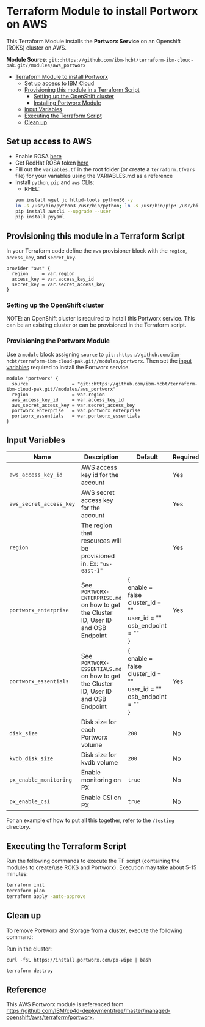 # Terraform Module to install Portworx on AWS

This Terraform Module installs the **Portworx Service** on an Openshift (ROKS) cluster on AWS.

**Module Source**: `git::https://github.com/ibm-hcbt/terraform-ibm-cloud-pak.git//modules/aws_portworx`

- [Terraform Module to install Portworx](#terraform-module-to-install-cloud-pak-for-multi-cloud-management)
  - [Set up access to IBM Cloud](#set-up-access-to-ibm-cloud)
  - [Provisioning this module in a Terraform Script](#provisioning-this-module-in-a-terraform-script)
    - [Setting up the OpenShift cluster](#setting-up-the-openshift-cluster)
    - [Installing Portworx Module](#provisioning-the-portworx-module)
  - [Input Variables](#input-variables)
  - [Executing the Terraform Script](#executing-the-terraform-script)
  - [Clean up](#clean-up)

## Set up access to AWS

* Enable ROSA [here](https://console.aws.amazon.com/rosa/home)
* Get RedHat ROSA token [here](https://cloud.redhat.com/openshift/token/rosa)
* Fill out the `variables.tf` in the root folder (or create a `terraform.tfvars` file) for your variables using the VARIABLES.md as a reference
* Install `python`, `pip` and `aws` CLIs:
  * RHEL:
  ```bash
  yum install wget jq httpd-tools python36 -y
  ln -s /usr/bin/python3 /usr/bin/python; ln -s /usr/bin/pip3 /usr/bin/pip
  pip install awscli --upgrade --user
  pip install pyyaml
  ```

## Provisioning this module in a Terraform Script

In your Terraform code define the `aws` provisioner block with the `region`, `access_key`, and `secret_key`.

```hcl
provider "aws" {
  region     = var.region
  access_key = var.access_key_id
  secret_key = var.secret_access_key
}
```

### Setting up the OpenShift cluster

NOTE: an OpenShift cluster is required to install this Portworx service. This can be an existing cluster or can be provisioned in the Terraform script.

### Provisioning the Portworx Module

Use a `module` block assigning `source` to `git::https://github.com/ibm-hcbt/terraform-ibm-cloud-pak.git//modules/portworx`. Then set the [input variables](#input-variables) required to install the Portworx service.

```hcl
module "portworx" {
  source                = "git::https://github.com/ibm-hcbt/terraform-ibm-cloud-pak.git//modules/aws_portworx"
  region                = var.region
  aws_access_key_id     = var.access_key_id
  aws_secret_access_key = var.secret_access_key
  portworx_enterprise   = var.portworx_enterprise
  portworx_essentials   = var.portworx_essentials
}
```


## Input Variables

| Name                           | Description                                                                                                                                                                                                                | Default | Required |
| ------------------------------ | -------------------------------------------------------------------------------------------------------------------------------------------------------------------------------------------------------------------------- | ------- | -------- |
| `aws_access_key_id`            | AWS access key id for the account |  | Yes       |
| `aws_secret_access_key`        | AWS secret access key for the account |  | Yes       |
| `region`                       | The region that resources will be provisioned in. Ex: `"us-east-1"` |         | Yes      |
| `portworx_enterprise`          | See `PORTWORX-ENTERPRISE.md` on how to get the Cluster ID, User ID and OSB Endpoint | { <br /> enable = false <br /> cluster_id = "" <br /> user_id = "" <br />  osb_endpoint = "" <br />} | Yes       |
| `portworx_essentials`          | See `PORTWORX-ESSENTIALS.md` on how to get the Cluster ID, User ID and OSB Endpoint  | { <br /> enable = false <br /> cluster_id = "" <br /> user_id = "" <br />  osb_endpoint = "" <br />}| Yes       |
| `disk_size`                    | Disk size for each Portworx volume  | `200` | No       |
| `kvdb_disk_size`               | Disk size for kvdb volume  | `200` | No       |
| `px_enable_monitoring`         | Enable monitoring on PX  | `true` | No       |
| `px_enable_csi`                | Enable CSI on PX  | `true` | No       |


For an example of how to put all this together, refer to the `/testing` directory.


## Executing the Terraform Script

Run the following commands to execute the TF script (containing the modules to create/use ROKS and Portworx). Execution may take about 5-15 minutes:

```bash
terraform init
terraform plan
terraform apply -auto-approve
```

## Clean up

To remove Portworx and Storage from a cluster, execute the following command:

Run in the cluster:

    curl -fsL https://install.portworx.com/px-wipe | bash


```bash
terraform destroy
```


## Reference

This AWS Portworx module is referenced from https://github.com/IBM/cp4d-deployment/tree/master/managed-openshift/aws/terraform/portworx.